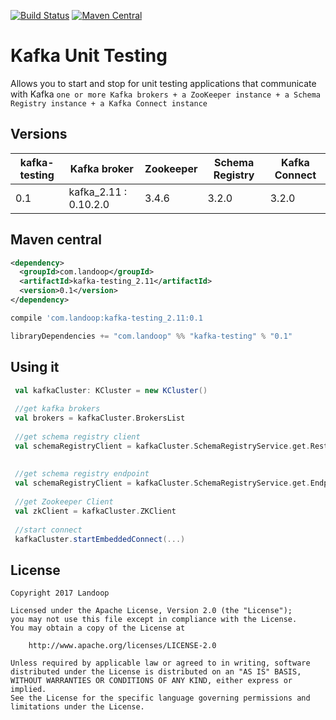 [![Build Status](https://travis-ci.org/Landoop/kafka-testing.svg?branch=master)](https://travis-ci.org/Landoop/kafka-testing) 
[![Maven Central](https://maven-badges.herokuapp.com/maven-central/com.landoop/kafka-testing/badge.svg)](https://maven-badges.herokuapp.com/maven-central/com.landoop/kafka-testing_2.11)

# Kafka Unit Testing

Allows you to start and stop for unit testing applications that communicate with Kafka `one or more Kafka brokers + a ZooKeeper instance + a Schema Registry instance + a Kafka Connect instance`

## Versions

| kafka-testing | Kafka broker            | Zookeeper | Schema Registry | Kafka Connect |
|---------------|-------------------------|-----------| ----------------| --------------|
| 0.1           | kafka_2.11 : 0.10.2.0   | 3.4.6     |           3.2.0 |         3.2.0 |  

## Maven central

```xml
<dependency>
  <groupId>com.landoop</groupId>
  <artifactId>kafka-testing_2.11</artifactId>
  <version>0.1</version>
</dependency>
```

```gradle
compile 'com.landoop:kafka-testing_2.11:0.1
```

```sbt
libraryDependencies += "com.landoop" %% "kafka-testing" % "0.1"
```

## Using it

```scala
 val kafkaCluster: KCluster = new KCluster()
 
 //get kafka brokers
 val brokers = kafkaCluster.BrokersList
 
 //get schema registry client
 val schemaRegistryClient = kafkaCluster.SchemaRegistryService.get.RestClient
 
 
 //get schema registry endpoint
 val schemaRegistryClient = kafkaCluster.SchemaRegistryService.get.Endpoint
 
 //get Zookeeper Client
 val zkClient = kafkaCluster.ZKClient
 
 //start connect
 kafkaCluster.startEmbeddedConnect(...)
```

## License

```
Copyright 2017 Landoop

Licensed under the Apache License, Version 2.0 (the "License");
you may not use this file except in compliance with the License.
You may obtain a copy of the License at

    http://www.apache.org/licenses/LICENSE-2.0

Unless required by applicable law or agreed to in writing, software
distributed under the License is distributed on an "AS IS" BASIS,
WITHOUT WARRANTIES OR CONDITIONS OF ANY KIND, either express or implied.
See the License for the specific language governing permissions and
limitations under the License.
```
